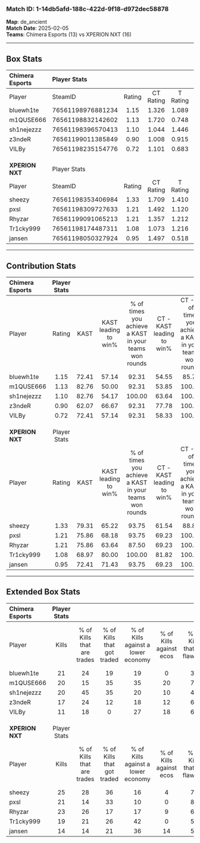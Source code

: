 ### Match ID: 1-14db5afd-188c-422d-9f18-d972dec58878  
**Map**: de_ancient  
**Match Date**: 2025-02-05  
**Teams**: Chimera Esports (13) vs XPERION NXT (16)  

---  

## Box Stats  

| **Chimera Esports** | Player Stats      |        |           |          |       |      |       |         |        |      |     |
| :- | :- | :-: | :-: | :-: | :-: | :-: | :-: | :-: | :-: | :-: | :-: |
| Player              | SteamID           | Rating | CT Rating | T Rating | KAST  | ADR  | Kills | Assists | Deaths | K/D  | HS% |
| bluewh1te           | 76561198976881234 |  1.15  |   1.326   |  1.089   | 72.41 | 88.1 |  21   |   10    |   21   | 1.00 | 52  |
| m1QUSE666           | 76561198832142602 |  1.13  |   1.720   |  0.748   | 82.76 | 75.1 |  20   |    8    |   22   | 0.91 | 45  |
| sh1nejezzz          | 76561198396570413 |  1.10  |   1.044   |  1.446   | 82.76 | 69.1 |  20   |    5    |   22   | 0.91 | 55  |
| z3ndeR              | 76561199011385849 |  0.90  |   1.008   |  0.915   | 62.07 | 68.1 |  17   |    2    |   19   | 0.89 | 29  |
| VILBy               | 76561198235154776 |  0.72  |   1.101   |  0.683   | 72.41 | 52.3 |  11   |    5    |   21   | 0.52 | 45  |
|                     |                   |        |           |          |       |      |       |         |        |      |     |
|                     |                   |        |           |          |       |      |       |         |        |      |     |
|                     |                   |        |           |          |       |      |       |         |        |      |     |
| **XPERION NXT**     | Player Stats      |        |           |          |       |      |       |         |        |      |     |
| Player              | SteamID           | Rating | CT Rating | T Rating | KAST  | ADR  | Kills | Assists | Deaths | K/D  | HS% |
| sheezy              | 76561198353406984 |  1.33  |   1.709   |  1.410   | 79.31 | 88.7 |  25   |    7    |   20   | 1.25 | 40  |
| pxsl                | 76561198309727633 |  1.21  |   1.492   |  1.120   | 75.86 | 86.9 |  21   |    6    |   18   | 1.17 | 19  |
| Rhyzar              | 76561199091065213 |  1.21  |   1.357   |  1.212   | 75.86 | 78.8 |  23   |    8    |   20   | 1.15 | 43  |
| Tr1cky999           | 76561198174487311 |  1.08  |   1.073   |  1.216   | 68.97 | 78.8 |  19   |    7    |   18   | 1.06 | 26  |
| jansen              | 76561198050327924 |  0.95  |   1.497   |  0.518   | 72.41 | 67.2 |  14   |    6    |   16   | 0.88 | 28  |
---  

## Contribution Stats  

| **Chimera Esports** | Player Stats |       |                      |                                                        |                           |                                                             |                          |                                                            |
| :- | :-: | :-: | :-: | :-: | :-: | :-: | :-: | :-: |
| Player              |    Rating    | KAST  | KAST leading to win% | % of times you achieve a KAST in your teams won rounds | CT - KAST leading to win% | CT - % of times you achieve a KAST in your teams won rounds | T - KAST leading to win% | T - % of times you achieve a KAST in your teams won rounds |
| bluewh1te           |     1.15     | 72.41 |        57.14         |                         92.31                          |           54.55           |                            85.71                            |          60.00           |                           100.00                           |
| m1QUSE666           |     1.13     | 82.76 |        50.00         |                         92.31                          |           53.85           |                           100.00                            |          45.45           |                           83.33                            |
| sh1nejezzz          |     1.10     | 82.76 |        54.17         |                         100.00                         |           63.64           |                           100.00                            |          46.15           |                           100.00                           |
| z3ndeR              |     0.90     | 62.07 |        66.67         |                         92.31                          |           77.78           |                           100.00                            |          55.56           |                           83.33                            |
| VILBy               |     0.72     | 72.41 |        57.14         |                         92.31                          |           58.33           |                           100.00                            |          55.56           |                           83.33                            |
|                     |              |       |                      |                                                        |                           |                                                             |                          |                                                            |
|                     |              |       |                      |                                                        |                           |                                                             |                          |                                                            |
|                     |              |       |                      |                                                        |                           |                                                             |                          |                                                            |
| **XPERION NXT**     | Player Stats |       |                      |                                                        |                           |                                                             |                          |                                                            |
| Player              |    Rating    | KAST  | KAST leading to win% | % of times you achieve a KAST in your teams won rounds | CT - KAST leading to win% | CT - % of times you achieve a KAST in your teams won rounds | T - KAST leading to win% | T - % of times you achieve a KAST in your teams won rounds |
| sheezy              |     1.33     | 79.31 |        65.22         |                         93.75                          |           61.54           |                            88.89                            |          70.00           |                           100.00                           |
| pxsl                |     1.21     | 75.86 |        68.18         |                         93.75                          |           69.23           |                           100.00                            |          66.67           |                           85.71                            |
| Rhyzar              |     1.21     | 75.86 |        63.64         |                         87.50                          |           69.23           |                           100.00                            |          55.56           |                           71.43                            |
| Tr1cky999           |     1.08     | 68.97 |        80.00         |                         100.00                         |           81.82           |                           100.00                            |          77.78           |                           100.00                           |
| jansen              |     0.95     | 72.41 |        71.43         |                         93.75                          |           69.23           |                           100.00                            |          75.00           |                           85.71                            |
---  

## Extended Box Stats  

| **Chimera Esports** | Player Stats |                            |                            |                                    |                         |                              |                                 |        |                             |                                     |                          |                               |                            |
| :- | :-: | :-: | :-: | :-: | :-: | :-: | :-: | :-: | :-: | :-: | :-: | :-: | :-: |
| Player              |    Kills     | % of Kills that are trades | % of Kills that got traded | % of Kills against a lower economy | % of Kills against ecos | % of Kills that are flawless | % of Kills that are close duels | Deaths | % of Deaths that get traded | % of Deaths against a lower economy | % of Deaths against ecos | % of Deaths that are flawless | % of Deaths that are close |
| bluewh1te           |      21      |             24             |             19             |                 19                 |            0            |              33              |                5                |   21   |             14              |                 10                  |            0             |              67               |             5              |
| m1QUSE666           |      20      |             15             |             35             |                 35                 |           20            |              75              |               15                |   22   |             23              |                 14                  |            5             |              50               |             9              |
| sh1nejezzz          |      20      |             45             |             35             |                 20                 |           10            |              45              |                5                |   22   |             36              |                  9                  |            0             |              77               |             5              |
| z3ndeR              |      17      |             24             |             12             |                 18                 |           12            |              65              |                0                |   19   |             16              |                 11                  |            0             |              68               |             11             |
| VILBy               |      11      |             18             |             0              |                 27                 |           18            |              64              |                0                |   21   |             43              |                 10                  |            0             |              57               |             0              |
|                     |              |                            |                            |                                    |                         |                              |                                 |        |                             |                                     |                          |                               |                            |
|                     |              |                            |                            |                                    |                         |                              |                                 |        |                             |                                     |                          |                               |                            |
|                     |              |                            |                            |                                    |                         |                              |                                 |        |                             |                                     |                          |                               |                            |
| **XPERION NXT**     | Player Stats |                            |                            |                                    |                         |                              |                                 |        |                             |                                     |                          |                               |                            |
| Player              |    Kills     | % of Kills that are trades | % of Kills that got traded | % of Kills against a lower economy | % of Kills against ecos | % of Kills that are flawless | % of Kills that are close duels | Deaths | % of Deaths that get traded | % of Deaths against a lower economy | % of Deaths against ecos | % of Deaths that are flawless | % of Deaths that are close |
| sheezy              |      25      |             28             |             36             |                 16                 |            4            |              76              |                4                |   20   |             30              |                 20                  |            5             |              65               |             0              |
| pxsl                |      21      |             14             |             33             |                 10                 |            0            |              86              |                0                |   18   |             11              |                  6                  |            0             |              44               |             6              |
| Rhyzar              |      23      |             26             |             17             |                 17                 |            9            |              65              |                4                |   20   |             25              |                 20                  |            0             |              75               |             0              |
| Tr1cky999           |      19      |             21             |             26             |                 42                 |            0            |              58              |               11                |   18   |             17              |                 17                  |            6             |              61               |             17             |
| jansen              |      14      |             14             |             21             |                 36                 |           14            |              50              |               14                |   16   |             25              |                  6                  |            0             |              38               |             6              |
